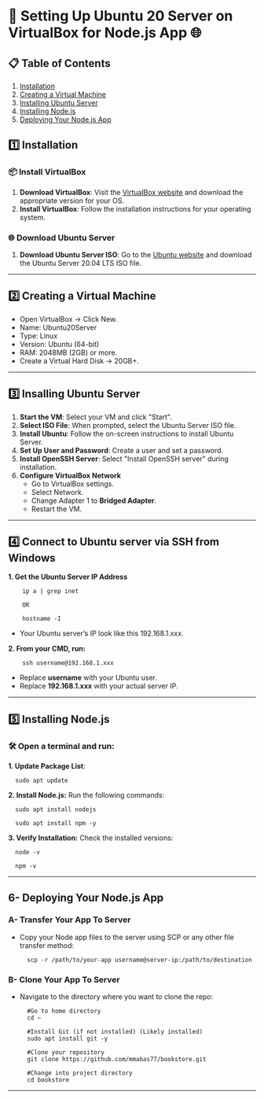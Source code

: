 # 🐧 Setting Up Ubuntu 20 Server on VirtualBox for Node.js App 🌐

## 📋 Table of Contents
1. [Installation](#installation)
2. [Creating a Virtual Machine](#creating-a-virtual-machine)
3. [Installing Ubuntu Server](#installing-ubuntu-server)
4. [Installing Node.js](#installing-nodejs)
5. [Deploying Your Node.js App](#deploying-your-nodejs-app)


## 1️⃣ Installation

### 📦 Install VirtualBox
  1. **Download VirtualBox**: Visit the [VirtualBox website](https://hibbard.eu/install-ubuntu-virtual-box/) and download the appropriate version for your OS.
  2. **Install VirtualBox**: Follow the installation instructions for your operating system.

### 🌐 Download Ubuntu Server
  1. **Download Ubuntu Server ISO**: Go to the [Ubuntu website](https://releases.ubuntu.com/20.04/) and download the Ubuntu Server 20.04 LTS ISO file.

---

## 2️⃣ Creating a Virtual Machine
  - Open VirtualBox → Click New.
  - Name: Ubuntu20Server
  - Type: Linux
  - Version: Ubuntu (64-bit)
  - RAM: 2048MB (2GB) or more.
  - Create a Virtual Hard Disk → 20GB+.

---

## 3️⃣ Insalling Ubuntu Server 
  1. **Start the VM**: Select your VM and click "Start".
  2. **Select ISO File**: When prompted, select the Ubuntu Server ISO file.
  3. **Install Ubuntu**: Follow the on-screen instructions to install Ubuntu Server.
  4. **Set Up User and Password**: Create a user and set a password.
  5. **Install OpenSSH Server**: Select "Install OpenSSH server" during installation.
  6. **Configure VirtualBox Network**
     - Go to VirtualBox settings.
     - Select Network.
     - Change Adapter 1 to **Bridged Adapter**.
     - Restart the VM.

---

## 4️⃣ Connect to Ubuntu server via SSH from Windows

  **1. Get the Ubuntu Server IP Address**
           
        ip a | grep inet 

        OR
        
        hostname -I
          
  - Your Ubuntu server’s IP look like this 192.168.1.xxx.
  
  **2. From your CMD, run:**
  
        ssh username@192.168.1.xxx
        
  - Replace **username** with your Ubuntu user.
  - Replace **192.168.1.xxx** with your actual server IP.

---

## 5️⃣ Installing Node.js

### 🛠️ Open a terminal and run:
  **1. Update Package List**:
  
      sudo apt update
    
  **2. Install Node.js:** Run the following commands:
      
      sudo apt install nodejs
      
      sudo apt install npm -y

  **3. Verify Installation:** Check the installed versions:
      
      node -v
      
      npm -v
       
---

## 6- Deploying Your Node.js App 
### A- Transfer Your App To Server 
  - Copy your Node app files to the server using SCP or any other file transfer method:

          scp -r /path/to/your-app username@server-ip:/path/to/destination
 
### B- Clone Your App To Server
  - Navigate to the directory where you want to clone the repo:
    
          #Go to home directory
          cd ~
    
          #Install Git (if not installed) (Likely installed)
          sudo apt install git -y

          #Clone your repository
          git clone https://github.com/mmabas77/bookstore.git

          #Change into project directory
          cd bookstore

---











     
